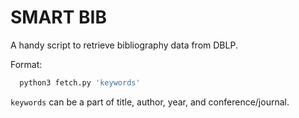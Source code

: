 # SMART BIB

A handy script to retrieve bibliography data from DBLP.

Format:
```python
  python3 fetch.py 'keywords'
```
`keywords` can be a part of title, author, year, and conference/journal.
